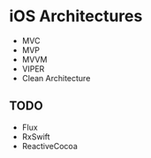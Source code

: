 # iOS Architectures

- MVC
- MVP
- MVVM
- VIPER
- Clean Architecture


## TODO

- Flux
- RxSwift
- ReactiveCocoa
